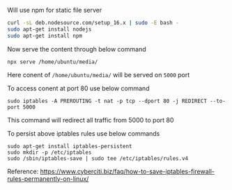 Will use npm for static file server

```bash
curl -sL deb.nodesource.com/setup_16.x | sudo -E bash -
sudo apt-get install nodejs
sudo apt-get install npm
```

Now serve the content through below command
```
npx serve /home/ubuntu/media/
```
Here conent of `/home/ubuntu/media/` will be served on `5000` port


To access conent at port 80 use below command
```
sudo iptables -A PREROUTING -t nat -p tcp --dport 80 -j REDIRECT --to-port 5000
```
This command will redirect all traffic from 5000 to port 80


To persist above iptables rules use below commands
```
sudo apt-get install iptables-persistent
sudo mkdir -p /etc/iptables
sudo /sbin/iptables-save | sudo tee /etc/iptables/rules.v4
```
Reference: https://www.cyberciti.biz/faq/how-to-save-iptables-firewall-rules-permanently-on-linux/



